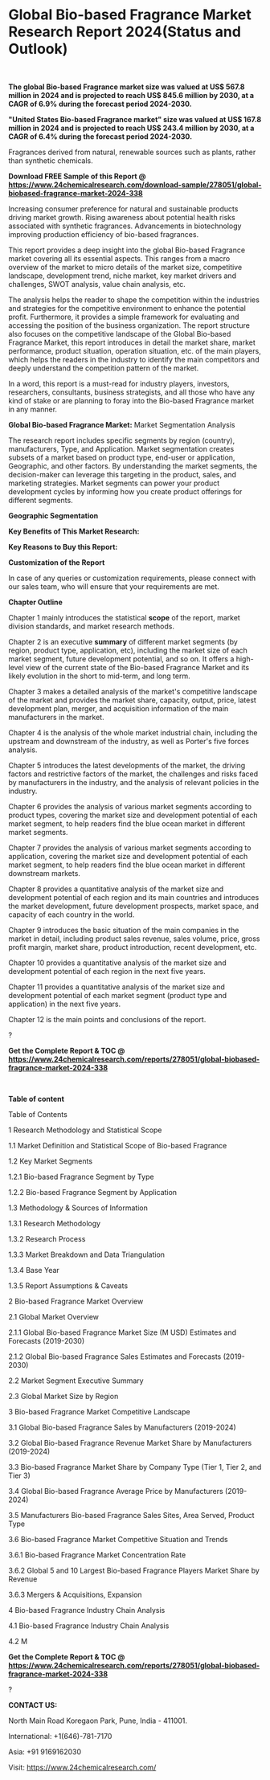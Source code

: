 <h1>Global Bio-based Fragrance Market Research Report 2024(Status and Outlook)</h1><br/><p><strong>The global Bio-based Fragrance market size was valued at US$ 567.8 million in 2024 and is projected to reach US$ 845.6 million by 2030, at a <strong>CAGR</strong> of 6.9% during the forecast period 2024-2030.</strong></p>
 
 
 
 <p><strong>"United States Bio-based Fragrance market" size was valued at US$ 167.8 million in 2024 and is projected to reach US$ 243.4 million by 2030, at a <strong>CAGR</strong> of 6.4% during the forecast period 2024-2030.</strong></p>
 
 
 
 <p>Fragrances derived from natural, renewable sources such as plants, rather than synthetic chemicals.</p>
 
 
 
 <div><b>Download FREE Sample of this Report @ <a href="https://www.24chemicalresearch.com/download-sample/278051/global-biobased-fragrance-market-2024-338">https://www.24chemicalresearch.com/download-sample/278051/global-biobased-fragrance-market-2024-338</a></b></div>
 
 
 
 <p>Increasing consumer preference for natural and sustainable products driving market growth. Rising awareness about potential health risks associated with synthetic fragrances. Advancements in biotechnology improving production efficiency of bio-based fragrances.</p>
 
 
 
 <p>This report provides a deep insight into the global Bio-based Fragrance market covering all its essential aspects. This ranges from a macro overview of the market to micro details of the market size, competitive landscape, development trend, niche market, key market drivers and challenges, SWOT analysis, value chain analysis, etc.</p>
 
 
 
 <p>The analysis helps the reader to shape the competition within the industries and strategies for the competitive environment to enhance the potential profit. Furthermore, it provides a simple framework for evaluating and accessing the position of the business organization. The report structure also focuses on the competitive landscape of the Global Bio-based Fragrance Market, this report introduces in detail the market share, market performance, product situation, operation situation, etc. of the main players, which helps the readers in the industry to identify the main competitors and deeply understand the competition pattern of the market.</p>
 
 
 
 <p>In a word, this report is a must-read for industry players, investors, researchers, consultants, business strategists, and all those who have any kind of stake or are planning to foray into the Bio-based Fragrance market in any manner.</p>
 
 
 
 <p><strong>Global Bio-based Fragrance Market:</strong> Market Segmentation Analysis</p>
 
 
 
 <p>The research report includes specific segments by region (country), manufacturers, Type, and Application. Market segmentation creates subsets of a market based on product type, end-user or application, Geographic, and other factors. By understanding the market segments, the decision-maker can leverage this targeting in the product, sales, and marketing strategies. Market segments can power your product development cycles by informing how you create product offerings for different segments.</p>
 
 
 
 <p><strong>Geographic Segmentation</strong></p>
 
 
 
 <p><strong>Key Benefits of This Market Research:</strong></p>
 
 
 
 <p><strong>Key <strong>Reasons to Buy</strong> this Report:</strong></p>
 
 
 
 <p><strong>Customization of the Report</strong></p>
 
 
 
 <p>In case of any queries or customization requirements, please connect with our sales team, who will ensure that your requirements are met.</p>
 
 
 
 <p><strong>Chapter Outline</strong></p>
 
 
 
 <p>Chapter 1 mainly introduces the statistical <strong>scope</strong> of the report, market division standards, and market research methods.</p>
 
 
 
 <p>Chapter 2 is an executive <strong>summary</strong> of different market segments (by region, product type, application, etc), including the market size of each market segment, future development potential, and so on. It offers a high-level view of the current state of the Bio-based Fragrance Market and its likely evolution in the short to mid-term, and long term.</p>
 
 
 
 <p>Chapter 3 makes a detailed analysis of the market&#39;s competitive landscape of the market and provides the market share, capacity, output, price, latest development plan, merger, and acquisition information of the main manufacturers in the market.</p>
 
 
 
 <p>Chapter 4 is the analysis of the whole market industrial chain, including the upstream and downstream of the industry, as well as Porter&#39;s five forces analysis.</p>
 
 
 
 <p>Chapter 5 introduces the latest developments of the market, the driving factors and restrictive factors of the market, the challenges and risks faced by manufacturers in the industry, and the analysis of relevant policies in the industry.</p>
 
 
 
 <p>Chapter 6 provides the analysis of various market segments according to product types, covering the market size and development potential of each market segment, to help readers find the blue ocean market in different market segments.</p>
 
 
 
 <p>Chapter 7 provides the analysis of various market segments according to application, covering the market size and development potential of each market segment, to help readers find the blue ocean market in different downstream markets.</p>
 
 
 
 <p>Chapter 8 provides a quantitative analysis of the market size and development potential of each region and its main countries and introduces the market development, future development prospects, market space, and capacity of each country in the world.</p>
 
 
 
 <p>Chapter 9 introduces the basic situation of the main companies in the market in detail, including product sales revenue, sales volume, price, gross profit margin, market share, product introduction, recent development, etc.</p>
 
 
 
 <p>Chapter 10 provides a quantitative analysis of the market size and development potential of each region in the next five years.</p>
 
 
 
 <p>Chapter 11 provides a quantitative analysis of the market size and development potential of each market segment (product type and application) in the next five years.</p>
 
 
 
 <p>Chapter 12 is the main points and conclusions of the report.</p>
 
 
 
 <p>? </p>
 
 
 
 <div><b>Get the Complete Report & TOC @ <a href="https://www.24chemicalresearch.com/reports/278051/global-biobased-fragrance-market-2024-338">https://www.24chemicalresearch.com/reports/278051/global-biobased-fragrance-market-2024-338</a></b></div>
 
 
 
 <p><br />
 
 <b>Table of content</b></p>
 
 
 
 <p>Table of Contents<br />
 
 1 Research Methodology and Statistical Scope<br />
 
 1.1 Market Definition and Statistical Scope of Bio-based Fragrance<br />
 
 1.2 Key Market Segments<br />
 
 1.2.1 Bio-based Fragrance Segment by Type<br />
 
 1.2.2 Bio-based Fragrance Segment by Application<br />
 
 1.3 Methodology & Sources of Information<br />
 
 1.3.1 Research Methodology<br />
 
 1.3.2 Research Process<br />
 
 1.3.3 Market Breakdown and Data Triangulation<br />
 
 1.3.4 Base Year<br />
 
 1.3.5 Report Assumptions & Caveats<br />
 
 2 Bio-based Fragrance Market Overview<br />
 
 2.1 Global Market Overview<br />
 
 2.1.1 Global Bio-based Fragrance Market Size (M USD) Estimates and Forecasts (2019-2030)<br />
 
 2.1.2 Global Bio-based Fragrance Sales Estimates and Forecasts (2019-2030)<br />
 
 2.2 Market Segment Executive Summary<br />
 
 2.3 Global Market Size by Region<br />
 
 3 Bio-based Fragrance Market Competitive Landscape<br />
 
 3.1 Global Bio-based Fragrance Sales by Manufacturers (2019-2024)<br />
 
 3.2 Global Bio-based Fragrance Revenue Market Share by Manufacturers (2019-2024)<br />
 
 3.3 Bio-based Fragrance Market Share by Company Type (Tier 1, Tier 2, and Tier 3)<br />
 
 3.4 Global Bio-based Fragrance Average Price by Manufacturers (2019-2024)<br />
 
 3.5 Manufacturers Bio-based Fragrance Sales Sites, Area Served, Product Type<br />
 
 3.6 Bio-based Fragrance Market Competitive Situation and Trends<br />
 
 3.6.1 Bio-based Fragrance Market Concentration Rate<br />
 
 3.6.2 Global 5 and 10 Largest Bio-based Fragrance Players Market Share by Revenue<br />
 
 3.6.3 Mergers & Acquisitions, Expansion<br />
 
 4 Bio-based Fragrance Industry Chain Analysis<br />
 
 4.1 Bio-based Fragrance Industry Chain Analysis<br />
 
 4.2 M</p>
 
 
 
 <div><b>Get the Complete Report & TOC @ <a href="https://www.24chemicalresearch.com/reports/278051/global-biobased-fragrance-market-2024-338">https://www.24chemicalresearch.com/reports/278051/global-biobased-fragrance-market-2024-338</a></b></div>
 
 
 
 <p>? </p>
 
 
 
 <p><b>CONTACT US:</b><br />
 
 North Main Road Koregaon Park, Pune, India - 411001.<br />
 
 International: +1(646)-781-7170<br />
 
 Asia: +91 9169162030<br />
 
 Visit: <a href="https://www.24chemicalresearch.com/">https://www.24chemicalresearch.com/</a></p>